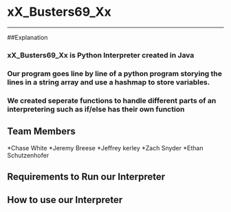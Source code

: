 # xX_Busters69_Xx
---

##Explanation
### xX_Busters69_Xx is Python Interpreter created in Java
### Our program goes line by line of a python program storying the lines in a string array and use a hashmap to store variables.
### We created seperate functions to handle different parts of an interpretering such as if/else has their own function

## Team Members
*Chase White
*Jeremy Breese
*Jeffrey kerley
*Zach Snyder
*Ethan Schutzenhofer

## Requirements to Run our Interpreter

## How to use our Interpreter

